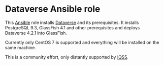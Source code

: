 # Dataverse Ansible role

This [Ansible][ansible] role installs [Dataverse][dataverse] and its prerequisites.
It installs PostgreSQL 9.3, GlassFish 4.1 and other prerequisites and deploys Dataverse 4.2.1
into GlassFish.

Currently only CentOS 7 is supported and everything will be installed on the same machine.

This is a community effort, only distantly supported by [IQSS][iqss].

[ansible]: http://ansible.com
[dataverse]: https://dataverse.org
[iqss]: http://www.iq.harvard.edu
